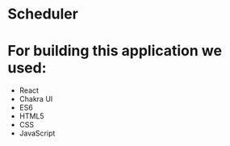 # Scheduler

# For building this application we used:
<ul>
<li>React</li>
<li>Chakra UI</li>
<li>ES6</li>
<li>HTML5</li>
<li>CSS</li>
<li>JavaScript</li>
</ul>